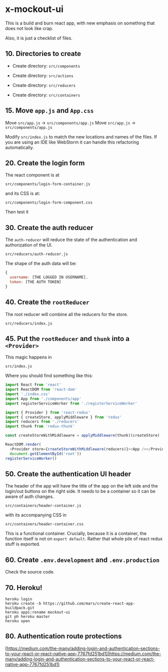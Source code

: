 # x-mockout-ui
This is a build and burn react app, with new emphasis on something that does not look like crap.

Also, it is just a checklist of files.

## 10. Directories to create

+ Create directory: `src/components`

+ Create directory: `src/actions`

+ Create directory: `src/reducers`

+ Create directory: `src/containers`

## 15. Move `app.js` and `App.css`

Move `src/app.js` -> `src/components/app.js`
Move `src/app.js` -> `src/components/app.js`

Modify `src/index.js` to match the new locations and names of the files. If you are using an IDE like WebStorm it can handle this refactoring automatically.

## 20. Create the login form

The react component is at

```
src/components/login-form-container.js
```

and its CSS is at:

```
src/components/login-form-component.css
```

Then test it

## 30. Create the auth reducer

The `auth-reducer` will reduce the state of the authentication and authorization of the UI.

```
src/reducers/auth-reducer.js
```

The shape of the auth data will be:

```javascript
{
  username: [THE LOGGED IN USERNAME],
  token: [THE AUTH TOKEN]
}
```

## 40. Create the `rootReducer`

The root reducer will combine all the reducers for the store.

```
src/reducers/index.js
```

## 45. Put the `rootReducer` and `thunk` into a `<Provider>`

This magic happens in

```
src/index.js
```

Where you should find something like this:

```javascript
import React from 'react'
import ReactDOM from 'react-dom'
import './index.css'
import App from './components/app'
import registerServiceWorker from './registerServiceWorker'

import { Provider } from 'react-redux'
import { createStore, applyMiddleware } from 'redux'
import reducers from './reducers'
import thunk from 'redux-thunk'

const createStoreWithMiddleware = applyMiddleware(thunk)(createStore)

ReactDOM.render(
  <Provider store={createStoreWithMiddleware(reducers)}><App /></Provider>,
  document.getElementById('root'))
registerServiceWorker()
```

## 50. Create the authentication UI header

The header of the app will have the title of the app on the left side and the login/out buttons on the right side. It needs to be a container so it can be aware of auth changes.

```
src/containers/header-container.js
```

with its accompanying CSS in

```
src/containers/header-container.css
```

This is a functional container. Crucially, because it is a container, the function itself is not on `export default`. Rather that whole pile of react redux stuff is exported.

## 60. Create `.env.development` and  `.env.production`

Check the source code.

## 70. Heroku!

```
heroku login
heroku create -b https://github.com/mars/create-react-app-buildpack.git
heroku apps:rename mockout-ui
git ph heroku master
heroku open
```

## 80. Authentication route protections

[https://medium.com/the-many/adding-login-and-authentication-sections-to-your-react-or-react-native-app-7767fd251bd1](https://medium.com/the-many/adding-login-and-authentication-sections-to-your-react-or-react-native-app-7767fd251bd1)
